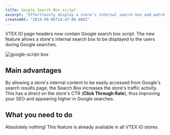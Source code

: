 ```yaml
---
title: Google Search Box script
excerpt: "Effortlessly display a store’s internal search box and watch how page access soars."
createdAt: "2019-09-06T14:47:00.000Z"
---
```


VTEX IO page headers now contain Google search box script. The new feature allows a store's internal search box to be displayed to the users during Google searches.

![google-script-box](https://user-images.githubusercontent.com/52087100/64427175-f10f0800-d086-11e9-96fc-94d3470be256.png)

## Main advantages

By allowing a store's internal content to be easily accessed from Google's search results page, the Search Box increases the store's traffic activity. This has a direct on the store's CTR (**Click Through Rate**), thus improving your SEO and appearing higher in Google searches.

## What you need to do 

Absolutely nothing! This feature is already available in all VTEX IO stores.
